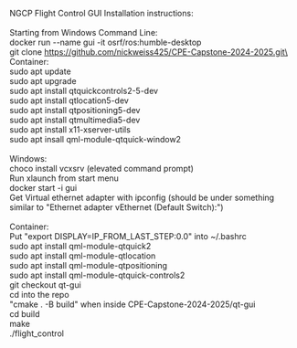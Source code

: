 NGCP Flight Control GUI Installation instructions:\
\
Starting from Windows Command Line:\
docker run --name gui -it osrf/ros:humble-desktop\
git clone https://github.com/nickweiss425/CPE-Capstone-2024-2025.git\
\
Container:\
sudo apt update\
sudo apt upgrade\
sudo apt install qtquickcontrols2-5-dev\
sudo apt install qtlocation5-dev\
sudo apt install qtpositioning5-dev\
sudo apt install qtmultimedia5-dev\
sudo apt install x11-xserver-utils\
sudo apt insall qml-module-qtquick-window2\
\
Windows:\
choco install vcxsrv (elevated command prompt)\
Run xlaunch from start menu\
docker start -i gui\
Get Virtual ethernet adapter with ipconfig (should be under something similar to "Ethernet adapter vEthernet (Default Switch):")\
\
Container:\
Put "export DISPLAY=IP_FROM_LAST_STEP:0.0" into ~/.bashrc\
sudo apt install qml-module-qtquick2\
sudo apt install qml-module-qtlocation\
sudo apt install qml-module-qtpositioning\
sudo apt install qml-module-qtquick-controls2\
git checkout qt-gui\
cd into the repo\
"cmake . -B build" when inside CPE-Capstone-2024-2025/qt-gui\
cd build\
make\
./flight_control
